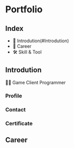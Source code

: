 # **Portfolio**
## **Index**
- 👦 Introdution(#Introdution)
- 💼 Career
- 🛠 Skill & Tool

## Introdution
👨‍💻 Game Client Programmer
### Profile
### Contact
### Certificate

## Career 